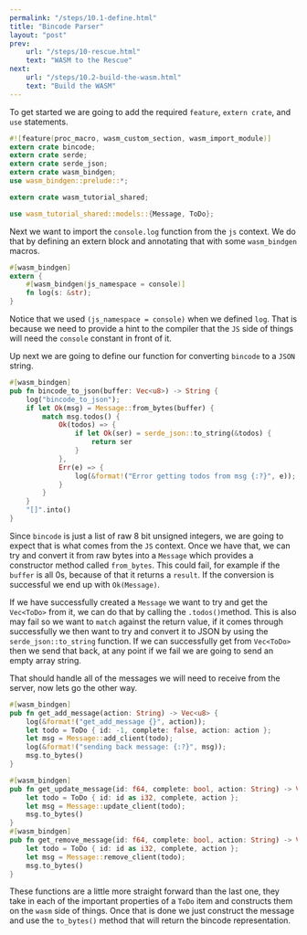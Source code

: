 ```yaml
---
permalink: "/steps/10.1-define.html"
title: "Bincode Parser"
layout: "post"
prev: 
    url: "/steps/10-rescue.html"
    text: "WASM to the Rescue"
next: 
    url: "/steps/10.2-build-the-wasm.html"
    text: "Build the WASM"
---
```

<div class="explain">
To get started we are going to add the required <code>feature</code>, <code>extern crate</code>, and <code>use</code> statements.
</div>

```rust
#![feature(proc_macro, wasm_custom_section, wasm_import_module)]
extern crate bincode;
extern crate serde;
extern crate serde_json;
extern crate wasm_bindgen;
use wasm_bindgen::prelude::*;

extern crate wasm_tutorial_shared;

use wasm_tutorial_shared::models::{Message, ToDo};
```
<div class="explain">
Next we want to import the <code>console.log</code> function from the <code>js</code> context. We do that by defining an extern block and annotating that with some <code>wasm_bindgen</code> macros.
</div>

```rust
#[wasm_bindgen]
extern {
    #[wasm_bindgen(js_namespace = console)]
    fn log(s: &str);
}
```
<div class="explain">
<p>Notice that we used <code>(js_namespace = console)</code> when we defined <code>log</code>. That is because we need to provide a hint to the compiler that the <code>JS</code> side of things will need the <code>console</code> constant in front of it.</p>
<p>Up next we are going to define our function for converting <code>bincode</code> to a <code>JSON</code> string.</p>
</div>

```rust
#[wasm_bindgen]
pub fn bincode_to_json(buffer: Vec<u8>) -> String {
    log("bincode_to_json");
    if let Ok(msg) = Message::from_bytes(buffer) {
        match msg.todos() {
            Ok(todos) => {
                if let Ok(ser) = serde_json::to_string(&todos) {
                    return ser
                }
            },
            Err(e) => {
                log(&format!("Error getting todos from msg {:?}", e));
            }
        }
    }
    "[]".into()
}
```
<div class="explain">
<p>Since <code>bincode</code> is just a list of raw 8 bit unsigned integers, we are going to expect that is what comes from the <code>JS</code> context. Once we have that, we can try and convert it from raw bytes into a <code>Message</code> which provides a constructor method called <code>from_bytes</code>. This could fail, for example if the <code>buffer</code> is all 0s, because of that it returns a <code>result</code>. If the conversion is successful we end up with <code>Ok(Message)</code>.</p>
<p>If we have successfully created a <code>Message</code> we want to try and get the <code>Vec&lt;ToDo&gt;</code> from it, we can do that by calling the <code>.todos()</code>method. This is also may fail so we want to <code>match</code> against the return value, if it comes through successfully we then want to try and convert it to JSON by using the <code>serde_json::to_string</code> function. If we can successfully get from <code>Vec&lt;ToDo&gt;</code> then we send that back, at any point if we fail we are going to send an empty array string.</p>
<p>That should handle all of the messages we will need to receive from the server, now lets go the other way.</p>
</div>

```rust
#[wasm_bindgen]
pub fn get_add_message(action: String) -> Vec<u8> {
    log(&format!("get_add_message {}", action));
    let todo = ToDo { id: -1, complete: false, action: action };
    let msg = Message::add_client(todo);
    log(&format!("sending back message: {:?}", msg));
    msg.to_bytes()
}

#[wasm_bindgen]
pub fn get_update_message(id: f64, complete: bool, action: String) -> Vec<u8> {
    let todo = ToDo { id: id as i32, complete, action };
    let msg = Message::update_client(todo);
    msg.to_bytes()
}
#[wasm_bindgen]
pub fn get_remove_message(id: f64, complete: bool, action: String) -> Vec<u8> {
    let todo = ToDo { id: id as i32, complete, action };
    let msg = Message::remove_client(todo);
    msg.to_bytes()
}
```
<div class="explain">
These functions are a little more straight forward than the last one, they take in each of the important properties of a <code>ToDo</code> item and constructs them on the <code>wasm</code> side of things. Once that is done we just construct the message and use the <code>to_bytes()</code> method that will return the bincode representation. 
</div>
